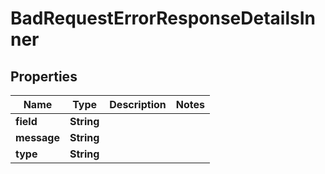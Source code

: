

# BadRequestErrorResponseDetailsInner


## Properties

| Name | Type | Description | Notes |
|------------ | ------------- | ------------- | -------------|
|**field** | **String** |  |  |
|**message** | **String** |  |  |
|**type** | **String** |  |  |



